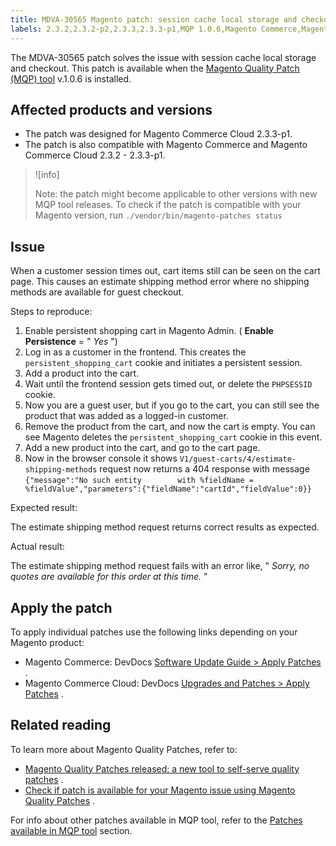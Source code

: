 ```yaml
---
title: MDVA-30565 Magento patch: session cache local storage and checkout issue
labels: 2.3.2,2.3.2-p2,2.3.3,2.3.3-p1,MQP 1.0.6,Magento Commerce,Magento Commerce Cloud,cookie,estimate shipping method,guest checkout,local storage,session cache,support tools
---
```


The MDVA-30565 patch solves the issue with session cache local storage and checkout. This patch is available when the [Magento Quality Patch (MQP) tool](https://devdocs.magento.com/guides/v2.4/comp-mgr/patching.html#mqp) v.1.0.6 is installed.

## Affected products and versions

* The patch was designed for Magento Commerce Cloud 2.3.3-p1.
* The patch is also compatible with Magento Commerce and Magento Commerce Cloud 2.3.2 - 2.3.3-p1.

>![info]
>
>Note: the patch might become applicable to other versions with new MQP tool releases. To check if the patch is compatible with your Magento version, run `./vendor/bin/magento-patches
    status` 

## Issue

When a customer session times out, cart items still can be seen on the cart page. This causes an estimate shipping method error where no shipping methods are available for guest checkout.

 <span class="wysiwyg-underline">Steps to reproduce:</span> 

1. Enable persistent shopping cart in Magento Admin. ( **Enable Persistence** = " *Yes* ")
1. Log in as a customer in the frontend. This creates the `persistent_shopping_cart` cookie and initiates a persistent session.
1. Add a product into the cart.
1. Wait until the frontend session gets timed out, or delete the `PHPSESSID` cookie.
1. Now you are a guest user, but if you go to the cart, you can still see the product that was added as a logged-in customer.
1. Remove the product from the cart, and now the cart is empty. You can see Magento deletes the `persistent_shopping_cart` cookie in this event.
1. Add a new product into the cart, and go to the cart page.
1. Now in the browser console it shows `V1/guest-carts/4/estimate-shipping-methods` request now returns a 404 response with message `{"message":"No such entity        with %fieldName = %fieldValue","parameters":{"fieldName":"cartId","fieldValue":0}}` 

 <span class="wysiwyg-underline">Expected result:</span> 

The estimate shipping method request returns correct results as expected.

 <span class="wysiwyg-underline">Actual result:</span> 

The estimate shipping method request fails with an error like, " *Sorry, no quotes are available for this order at this time.* "

## Apply the patch

To apply individual patches use the following links depending on your Magento product:

* Magento Commerce: DevDocs [Software Update Guide > Apply Patches](https://devdocs.magento.com/guides/v2.4/comp-mgr/patching.html) .
* Magento Commerce Cloud: DevDocs [Upgrades and Patches > Apply Patches](https://devdocs.magento.com/cloud/project/project-patch.html) .

## Related reading

To learn more about Magento Quality Patches, refer to:

* [Magento Quality Patches released: a new tool to self-serve quality patches](https://support.magento.com/hc/en-us/articles/360047139492) .
* [Check if patch is available for your Magento issue using Magento Quality Patches](https://support.magento.com/hc/en-us/articles/360047125252) .

For info about other patches available in MQP tool, refer to the [Patches available in MQP tool](https://support.magento.com/hc/en-us/sections/360010506631-Patches-available-in-MQP-tool-) section.